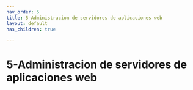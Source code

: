 ```yaml
---
nav_order: 5
title: 5-Administracion de servidores de aplicaciones web
layout: default
has_children: true

---
```


# 5-Administracion de servidores de aplicaciones web


